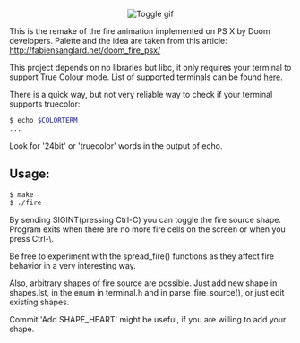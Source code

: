 <p align="center">
  <img src="https://github.com/phikimon/hellfire/raw/master/toggle.gif" alt="Toggle gif"/>
</p>

This is the remake of the fire animation implemented on PS X
by Doom developers. Palette and the idea are taken from this article:
http://fabiensanglard.net/doom_fire_psx/

This project depends on no libraries but libc, it only requires your
terminal to support True Colour mode. List of supported terminals
can be found [here](https://gist.github.com/XVilka/8346728).

There is a quick way, but not very reliable way to check if your
terminal supports truecolor:
```bash
$ echo $COLORTERM
...
```
Look for '24bit' or 'truecolor' words in the output of echo.


## Usage:
```bash
$ make
$ ./fire
```
By sending SIGINT(pressing Ctrl-C) you can toggle the fire source shape.
Program exits when there are no more fire
cells on the screen or when you press Ctrl-\\.

Be free to experiment with the spread_fire() functions as they
affect fire behavior in a very interesting way.

Also, arbitrary shapes of fire source are possible. Just add new shape in
shapes.lst, in the enum in terminal.h and in parse_fire_source(), or just
edit existing shapes.

Commit 'Add SHAPE_HEART' might be useful, if you are willing to add your
shape.

